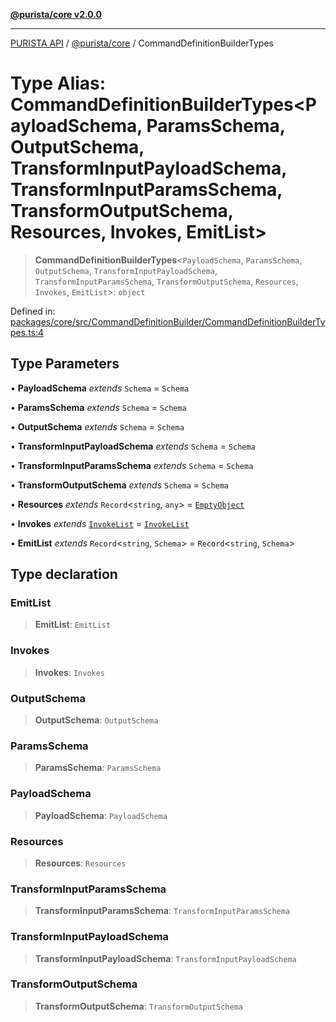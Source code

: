 [**@purista/core v2.0.0**](../README.md)

***

[PURISTA API](../../../packages.md) / [@purista/core](../README.md) / CommandDefinitionBuilderTypes

# Type Alias: CommandDefinitionBuilderTypes\<PayloadSchema, ParamsSchema, OutputSchema, TransformInputPayloadSchema, TransformInputParamsSchema, TransformOutputSchema, Resources, Invokes, EmitList\>

> **CommandDefinitionBuilderTypes**\<`PayloadSchema`, `ParamsSchema`, `OutputSchema`, `TransformInputPayloadSchema`, `TransformInputParamsSchema`, `TransformOutputSchema`, `Resources`, `Invokes`, `EmitList`\>: `object`

Defined in: [packages/core/src/CommandDefinitionBuilder/CommandDefinitionBuilderTypes.ts:4](https://github.com/puristajs/purista/blob/master/packages/core/src/CommandDefinitionBuilder/CommandDefinitionBuilderTypes.ts#L4)

## Type Parameters

• **PayloadSchema** *extends* `Schema` = `Schema`

• **ParamsSchema** *extends* `Schema` = `Schema`

• **OutputSchema** *extends* `Schema` = `Schema`

• **TransformInputPayloadSchema** *extends* `Schema` = `Schema`

• **TransformInputParamsSchema** *extends* `Schema` = `Schema`

• **TransformOutputSchema** *extends* `Schema` = `Schema`

• **Resources** *extends* `Record`\<`string`, `any`\> = [`EmptyObject`](EmptyObject.md)

• **Invokes** *extends* [`InvokeList`](InvokeList.md) = [`InvokeList`](InvokeList.md)

• **EmitList** *extends* `Record`\<`string`, `Schema`\> = `Record`\<`string`, `Schema`\>

## Type declaration

### EmitList

> **EmitList**: `EmitList`

### Invokes

> **Invokes**: `Invokes`

### OutputSchema

> **OutputSchema**: `OutputSchema`

### ParamsSchema

> **ParamsSchema**: `ParamsSchema`

### PayloadSchema

> **PayloadSchema**: `PayloadSchema`

### Resources

> **Resources**: `Resources`

### TransformInputParamsSchema

> **TransformInputParamsSchema**: `TransformInputParamsSchema`

### TransformInputPayloadSchema

> **TransformInputPayloadSchema**: `TransformInputPayloadSchema`

### TransformOutputSchema

> **TransformOutputSchema**: `TransformOutputSchema`

